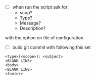 - [ ] when run the script ask for:
  - scop?
  - Type?
  - Message?
  - Description?

with the option on file of configuration.

- [ ] build git commit with following this set

```text
<type>(<scope>): <subject>
<BLANK LINE>
<body>
<BLANK LINE>
<footer>
```
